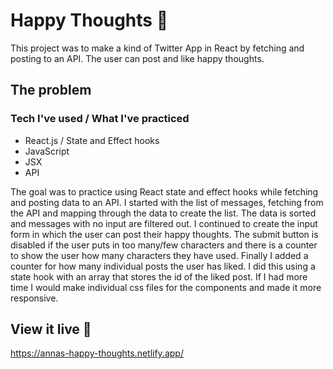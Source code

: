 # Happy Thoughts :sparkling_heart:

This project was to make a kind of Twitter App in React by fetching and posting to an API. The user can post and like happy thoughts.

## The problem

### Tech I've used / What I've practiced
- React.js / State and Effect hooks
- JavaScript
- JSX
- API

The goal was to practice using React state and effect hooks while fetching and posting data to an API. 
I started with the list of messages, fetching from the API and mapping through the data to create the list. 
The data is sorted and messages with no input are filtered out.
I continued to create the input form in which the user can post their happy thoughts. The submit button is disabled if the user puts in too many/few characters and there is a counter to show the user how many characters they have used.
Finally I added a counter for how many individual posts the user has liked. I did this using a state hook with an array that stores the id of the liked post.
If I had more time I would make individual css files for the components and made it more responsive.

## View it live :tada:

https://annas-happy-thoughts.netlify.app/

